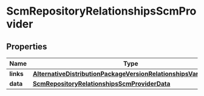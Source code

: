 

# ScmRepositoryRelationshipsScmProvider


## Properties

| Name | Type | Description | Notes |
|------------ | ------------- | ------------- | -------------|
|**links** | [**AlternativeDistributionPackageVersionRelationshipsVariantsLinks**](AlternativeDistributionPackageVersionRelationshipsVariantsLinks.md) |  |  [optional] |
|**data** | [**ScmRepositoryRelationshipsScmProviderData**](ScmRepositoryRelationshipsScmProviderData.md) |  |  [optional] |



